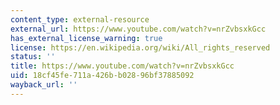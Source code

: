 ```yaml
---
content_type: external-resource
external_url: https://www.youtube.com/watch?v=nrZvbsxkGcc
has_external_license_warning: true
license: https://en.wikipedia.org/wiki/All_rights_reserved
status: ''
title: https://www.youtube.com/watch?v=nrZvbsxkGcc
uid: 18cf45fe-711a-426b-b028-96bf37885092
wayback_url: ''
---
```


